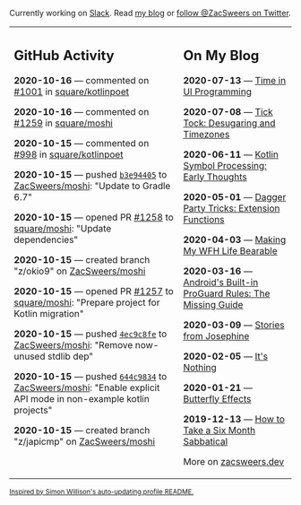 Currently working on [Slack](https://slack.com/). Read [my blog](https://zacsweers.dev/) or [follow @ZacSweers on Twitter](https://twitter.com/ZacSweers).

<table><tr><td valign="top" width="60%">

## GitHub Activity
<!-- githubActivity starts -->
**2020-10-16** — commented on [#1001](https://github.com/square/kotlinpoet/issues/1001#issuecomment-710731561) in [square/kotlinpoet](https://api.github.com/repos/square/kotlinpoet)

**2020-10-16** — commented on [#1259](https://github.com/square/moshi/issues/1259#issuecomment-710714141) in [square/moshi](https://api.github.com/repos/square/moshi)

**2020-10-15** — commented on [#998](https://github.com/square/kotlinpoet/issues/998#issuecomment-708907522) in [square/kotlinpoet](https://api.github.com/repos/square/kotlinpoet)

**2020-10-15** — pushed [`b3e94405`](https://github.com/ZacSweers/moshi/commit/b3e94405680f5121506b91ee0dc184534f21f079) to [ZacSweers/moshi](https://api.github.com/repos/ZacSweers/moshi): "Update to Gradle 6.7"

**2020-10-15** — opened PR [#1258](https://api.github.com/repos/square/moshi/pulls/1258) to [square/moshi](https://api.github.com/repos/square/moshi): "Update dependencies"

**2020-10-15** — created branch "z/okio9" on [ZacSweers/moshi](https://api.github.com/repos/ZacSweers/moshi)

**2020-10-15** — opened PR [#1257](https://api.github.com/repos/square/moshi/pulls/1257) to [square/moshi](https://api.github.com/repos/square/moshi): "Prepare project for Kotlin migration"

**2020-10-15** — pushed [`4ec9c8fe`](https://github.com/ZacSweers/moshi/commit/4ec9c8feb96bdb8559a81515983ddb44045f3beb) to [ZacSweers/moshi](https://api.github.com/repos/ZacSweers/moshi): "Remove now-unused stdlib dep"

**2020-10-15** — pushed [`644c9834`](https://github.com/ZacSweers/moshi/commit/644c983484593a572e68f2e3e464edb9394a95d1) to [ZacSweers/moshi](https://api.github.com/repos/ZacSweers/moshi): "Enable explicit API mode in non-example kotlin projects"

**2020-10-15** — created branch "z/japicmp" on [ZacSweers/moshi](https://api.github.com/repos/ZacSweers/moshi)
<!-- githubActivity ends -->
</td><td valign="top" width="40%">

## On My Blog
<!-- blog starts -->
**2020-07-13** — [Time in UI Programming](https://www.zacsweers.dev/time-in-ui/)

**2020-07-08** — [Tick Tock: Desugaring and Timezones](https://www.zacsweers.dev/ticktock-desugaring-timezones/)

**2020-06-11** — [Kotlin Symbol Processing: Early Thoughts](https://www.zacsweers.dev/kotlin-symbol-processor-early-thoughts/)

**2020-05-01** — [Dagger Party Tricks: Extension Functions](https://www.zacsweers.dev/dagger-party-tricks-extension-functions/)

**2020-04-03** — [Making My WFH Life Bearable](https://www.zacsweers.dev/making-wfh-life-bearable/)

**2020-03-16** — [Android's Built-in ProGuard Rules: The Missing Guide](https://www.zacsweers.dev/android-proguard-rules/)

**2020-03-09** — [Stories from Josephine](https://www.zacsweers.dev/stories-from-josephine/)

**2020-02-05** — [It's Nothing](https://www.zacsweers.dev/its-nothing/)

**2020-01-21** — [Butterfly Effects](https://www.zacsweers.dev/butterfly-effects/)

**2019-12-13** — [How to Take a Six Month Sabbatical](https://www.zacsweers.dev/how-to-take-a-six-month-sabbatical/)
<!-- blog ends -->
More on [zacsweers.dev](https://zacsweers.dev/)
</td></tr></table>

<sub><a href="https://simonwillison.net/2020/Jul/10/self-updating-profile-readme/">Inspired by Simon Willison's auto-updating profile README.</a></sub>